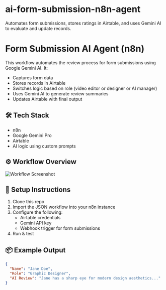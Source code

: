 # ai-form-submission-n8n-agent
Automates form submissions, stores ratings in Airtable, and uses Gemini AI to evaluate and update records.


# Form Submission AI Agent (n8n)

This workflow automates the review process for form submissions using Google Gemini AI. It:
- Captures form data
- Stores records in Airtable
- Switches logic based on role (video editor or designer or AI manager)
- Uses Gemini AI to generate review summaries
- Updates Airtable with final output

## 🛠 Tech Stack
- n8n
- Google Gemini Pro
- Airtable
- AI logic using custom prompts

## ⚙️ Workflow Overview

![Workflow Screenshot](./screenshots/workflow.png)

## 🚀 Setup Instructions
1. Clone this repo
2. Import the JSON workflow into your n8n instance
3. Configure the following:
   - Airtable credentials
   - Gemini API key
   - Webhook trigger for form submissions
4. Run & test

## 📦 Example Output
```json
{
  "Name": "Jane Doe",
  "Role": "Graphic Designer",
  "AI Review": "Jane has a sharp eye for modern design aesthetics..."
}
